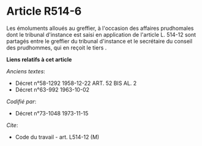 # Article R514-6

Les émoluments alloués au greffier, à l'occasion des affaires prudhomales dont le tribunal d'instance est saisi en
application de l'article L. 514-12 sont partagés entre le greffier du tribunal d'instance et le secrétaire du conseil des
prudhommes, qui en reçoit le tiers .

**Liens relatifs à cet article**

_Anciens textes_:

  - Décret n°58-1292 1958-12-22 ART. 52 BIS AL. 2
  - Décret n°63-992 1963-10-02

_Codifié par_:

  - Décret n°73-1048 1973-11-15

_Cite_:

  - Code du travail - art. L514-12 (M)
